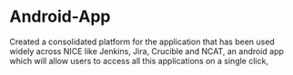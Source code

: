 # Android-App
Created a consolidated platform for the application that has been used widely across NICE like Jenkins, Jira, Crucible and NCAT, an android app which will allow users to 
access all this applications on a single click,
